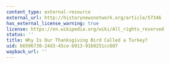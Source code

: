 ```yaml
---
content_type: external-resource
external_url: http://historynewsnetwork.org/article/57346
has_external_license_warning: true
license: https://en.wikipedia.org/wiki/All_rights_reserved
status: ''
title: Why Is Our Thanksgiving Bird Called a Turkey?
uid: b6596730-24d3-45ce-b913-91b9251cc607
wayback_url: ''
---
```

